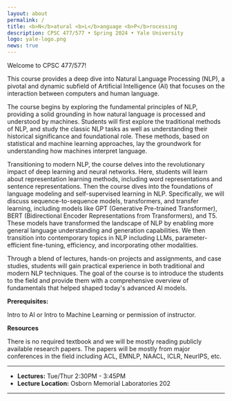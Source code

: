 ```yaml
---
layout: about
permalink: /
title: <b>N</b>atural <b>L</b>anguage <b>P</b>rocessing
description: CPSC 477/577 • Spring 2024 • Yale University
logo: yale-logo.png
news: true
---
```

Welcome to CPSC 477/577!

This course provides a deep dive into Natural Language Processing (NLP), a pivotal and dynamic subfield of Artificial Intelligence (AI) that focuses on the interaction between computers and human language.

The course begins by exploring the fundamental principles of NLP, providing a solid grounding in how natural language is processed and understood by machines. Students will first explore the traditional methods of NLP, and study the classic NLP tasks as well as understanding their historical significance and foundational role. These methods, based on statistical and machine learning approaches, lay the groundwork for understanding how machines interpret language.

Transitioning to modern NLP, the course delves into the revolutionary impact of deep learning and neural networks. Here, students will learn about representation learning methods, including word representations and sentence representations. Then the course dives into the foundations of language modeling and self-supervised learning in NLP. Specifically, we will discuss sequence-to-sequence models, transformers, and transfer learning, including models like GPT (Generative Pre-trained Transformer), BERT (Bidirectional Encoder Representations from Transformers), and T5. These models have transformed the landscape of NLP by enabling more general language understanding and generation capabilities. We then transition into contemporary topics in NLP including LLMs, parameter-efficient fine-tuning, efficiency, and incorporating other modalities.

Through a blend of lectures, hands-on projects and assignments, and case studies, students will gain practical experience in both traditional and modern NLP techniques. The goal of the course is to introduce the students to the field and provide them with a comprehensive overview of fundamentals that helped shaped today's advanced AI models.

**Prerequisites:**

Intro to AI or Intro to Machine Learning or permission of instructor.

**Resources** 

There is no required textbook and we will be mostly reading publicly available research papers. 
The papers will be mostly from major conferences in the field including ACL, EMNLP, NAACL, ICLR, NeurIPS, etc. 


***

- **Lectures:** Tue/Thur 2:30PM - 3:45PM
- **Lecture Location:**  Osborn Memorial Laboratories 202
<!-- - **Office Hours Location:** [Gates-Hillman Center 8228](https://goo.gl/maps/74vUj6uoaTTzYM937){:target="\_blank"} -->
<!-- - **Discussion:** [Piazza](https://piazza.com){:target="\_blank"} -->
<!-- - **HW submission:** [Gradescope](https://www.gradescope.com){:target="\_blank"} -->
<!-- - **Contact:** For external enquiries, personal matters or in emergencies, you can email Brynn at
bedmunds@andrew.cmu.edu. -->

***
